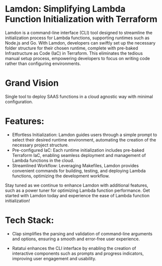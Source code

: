 # Lamdon: Simplifying Lambda Function Initialization with Terraform

Lamdon is a command-line interface (CLI) tool designed to streamline the initialization process for Lambda functions, supporting runtimes such as Node.js and Go. With Lamdon, developers can swiftly set up the necessary folder structure for their chosen runtime, complete with pre-baked Infrastructure as Code (IaC) in Terraform. This eliminates the tedious manual setup process, empowering developers to focus on writing code rather than configuring environments.

# Grand Vision

Single tool to deploy SAAS functions in a cloud agnostic way with minimal configuration. 

# Features:

 - Effortless Initialization: Lamdon guides users through a simple prompt to select their desired runtime environment, automating the creation of the necessary project structure.
- Pre-configured IaC: Each runtime initialization includes pre-baked Terraform IaC, enabling seamless deployment and management of Lambda functions in the cloud.
- Streamlined Workflow: Leveraging Makefiles, Lamdon provides convenient commands for building, testing, and deploying Lambda functions, optimizing the development workflow.

Stay tuned as we continue to enhance Lamdon with additional features, such as a power tuner for optimizing Lambda function performance. Get started with Lamdon today and experience the ease of Lambda function initialization!

# Tech Stack:

- Clap simplifies the parsing and validation of command-line arguments and options, ensuring a smooth and error-free user experience.

- Ratatui enhances the CLI interface by enabling the creation of interactive components such as prompts and progress indicators, improving user engagement and usability.